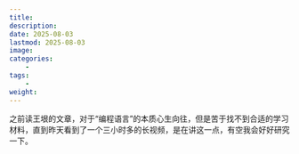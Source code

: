 ```yaml
---
title: 
description: 
date: 2025-08-03
lastmod: 2025-08-03
image: 
categories:
    - 
tags:
    - 
weight: 
---
```


之前读王垠的文章，对于“编程语言”的本质心生向往，但是苦于找不到合适的学习材料，直到昨天看到了一个三小时多的长视频，是在讲这一点，有空我会好好研究一下。
